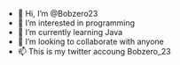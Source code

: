 - 👋 Hi, I’m @Bobzero23
- 👀 I’m interested in programming
- 🌱 I’m currently learning Java
- 💞️ I’m looking to collaborate with anyone
- 📫 This is my twitter accoung     Bobzero_23

<!---
Bobzero23/Bobzero23 is a ✨ special ✨ repository because its `README.md` (this file) appears on your GitHub profile.
You can click the Preview link to take a look at your changes.
--->

